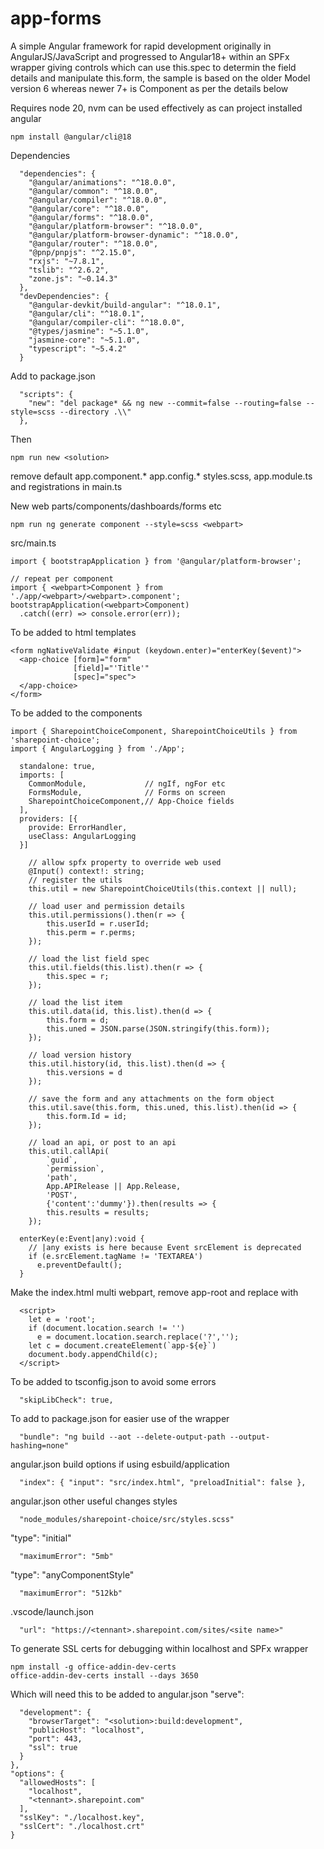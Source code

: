 # app-forms

A simple Angular framework for rapid development originally in AngularJS/JavaScript and progressed to Angular18+ within an SPFx wrapper giving controls which can use this.spec to determin the field details and manipulate this.form, the sample is based on the older Model version 6 whereas newer 7+ is Component as per the details below

Requires node 20, nvm can be used effectively as can project installed angular
```
npm install @angular/cli@18
```

Dependencies
```
  "dependencies": {
    "@angular/animations": "^18.0.0",
    "@angular/common": "^18.0.0",
    "@angular/compiler": "^18.0.0",
    "@angular/core": "^18.0.0",
    "@angular/forms": "^18.0.0",
    "@angular/platform-browser": "^18.0.0",
    "@angular/platform-browser-dynamic": "^18.0.0",
    "@angular/router": "^18.0.0",
    "@pnp/pnpjs": "^2.15.0",
    "rxjs": "~7.8.1",
    "tslib": "^2.6.2",
    "zone.js": "~0.14.3"
  },
  "devDependencies": {
    "@angular-devkit/build-angular": "^18.0.1",
    "@angular/cli": "^18.0.1",
    "@angular/compiler-cli": "^18.0.0",
    "@types/jasmine": "~5.1.0",
    "jasmine-core": "~5.1.0",
    "typescript": "~5.4.2"
  }
```


Add to package.json
```
  "scripts": {
    "new": "del package* && ng new --commit=false --routing=false --style=scss --directory .\\"
  },
```
Then
```
npm run new <solution>
```
remove default app.component.* app.config.* styles.scss, app.module.ts and registrations in main.ts

New web parts/components/dashboards/forms etc
```
npm run ng generate component --style=scss <webpart>
```

src/main.ts
```
import { bootstrapApplication } from '@angular/platform-browser';

// repeat per component
import { <webpart>Component } from './app/<webpart>/<webpart>.component';
bootstrapApplication(<webpart>Component)
  .catch((err) => console.error(err));
```

To be added to html templates
```
<form ngNativeValidate #input (keydown.enter)="enterKey($event)">
  <app-choice [form]="form"
              [field]="'Title'"
              [spec]="spec">
  </app-choice>
</form>
```

To be added to the components
```
import { SharepointChoiceComponent, SharepointChoiceUtils } from 'sharepoint-choice';
import { AngularLogging } from './App';
```
```
  standalone: true,
  imports: [
    CommonModule,             // ngIf, ngFor etc
    FormsModule,              // Forms on screen
    SharepointChoiceComponent,// App-Choice fields
  ],
  providers: [{
    provide: ErrorHandler,
    useClass: AngularLogging
  }]
```
```
    // allow spfx property to override web used
    @Input() context!: string;
    // register the utils
    this.util = new SharepointChoiceUtils(this.context || null);

    // load user and permission details
    this.util.permissions().then(r => {
        this.userId = r.userId;
        this.perm = r.perms;
    });

    // load the list field spec
    this.util.fields(this.list).then(r => {
        this.spec = r;
    });

    // load the list item
    this.util.data(id, this.list).then(d => {
        this.form = d;
        this.uned = JSON.parse(JSON.stringify(this.form));
    });

    // load version history
    this.util.history(id, this.list).then(d => {
        this.versions = d
    });

    // save the form and any attachments on the form object
    this.util.save(this.form, this.uned, this.list).then(id => {
        this.form.Id = id;
    });

    // load an api, or post to an api
    this.util.callApi(
        `guid`,
        `permission`,
        'path',
        App.APIRelease || App.Release,
        'POST',
        {'content':'dummy'}).then(results => {
        this.results = results;
    });
```
```
  enterKey(e:Event|any):void {
    // |any exists is here because Event srcElement is deprecated
    if (e.srcElement.tagName != 'TEXTAREA')
      e.preventDefault();
  }
```

Make the index.html multi webpart, remove app-root and replace with
```
  <script>
    let e = 'root';
    if (document.location.search != '')
      e = document.location.search.replace('?','');
    let c = document.createElement(`app-${e}`)
    document.body.appendChild(c);
  </script>
```

To be added to tsconfig.json to avoid some errors
```
  "skipLibCheck": true,
```

To add to package.json for easier use of the wrapper
```
  "bundle": "ng build --aot --delete-output-path --output-hashing=none"
```

angular.json build options if using esbuild/application
```
  "index": { "input": "src/index.html", "preloadInitial": false },
```

angular.json other useful changes
styles
```
  "node_modules/sharepoint-choice/src/styles.scss"
```
"type": "initial"
```
  "maximumError": "5mb"
```
"type": "anyComponentStyle"
```
  "maximumError": "512kb"
```

.vscode/launch.json
```
  "url": "https://<tennant>.sharepoint.com/sites/<site name>"
```

To generate SSL certs for debugging within localhost and SPFx wrapper
```
npm install -g office-addin-dev-certs
office-addin-dev-certs install --days 3650
```
Which will need this to be added to angular.json "serve":
```
  "development": {
    "browserTarget": "<solution>:build:development",
    "publicHost": "localhost",
    "port": 443,
    "ssl": true
  }
},
"options": {
  "allowedHosts": [
    "localhost",
    "<tennant>.sharepoint.com"
  ],
  "sslKey": "./localhost.key",
  "sslCert": "./localhost.crt"
}
```
